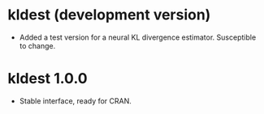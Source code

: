 # kldest (development version)

* Added a test version for a neural KL divergence estimator. Susceptible to change.

# kldest 1.0.0

* Stable interface, ready for CRAN. 
